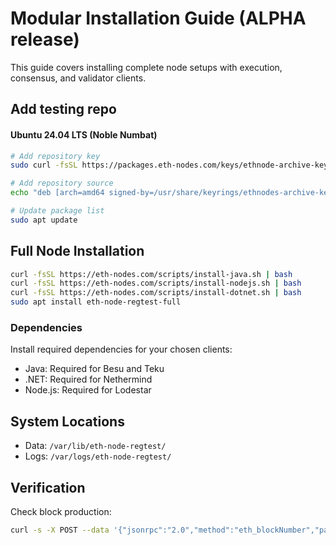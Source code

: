 # Modular Installation Guide (ALPHA release)

This guide covers installing complete node setups with execution, consensus, and validator clients.

## Add testing repo 

#### Ubuntu 24.04 LTS (Noble Numbat)
```bash
# Add repository key
sudo curl -fsSL https://packages.eth-nodes.com/keys/ethnode-archive-keyring.asc -o /usr/share/keyrings/ethnodes-archive-keyring.asc

# Add repository source
echo "deb [arch=amd64 signed-by=/usr/share/keyrings/ethnodes-archive-keyring.asc] http://packages.eth-nodes.com/noble-testing noble main" | sudo tee -a /etc/apt/sources.list.d/ethnodes.list

# Update package list
sudo apt update
```

## Full Node Installation
```bash
curl -fsSL https://eth-nodes.com/scripts/install-java.sh | bash
curl -fsSL https://eth-nodes.com/scripts/install-nodejs.sh | bash
curl -fsSL https://eth-nodes.com/scripts/install-dotnet.sh | bash
sudo apt install eth-node-regtest-full
```

### Dependencies
Install required dependencies for your chosen clients:
- Java: Required for Besu and Teku
- .NET: Required for Nethermind
- Node.js: Required for Lodestar


## System Locations
- Data: `/var/lib/eth-node-regtest/`
- Logs: `/var/logs/eth-node-regtest/`

## Verification
Check block production:
```bash
curl -s -X POST --data '{"jsonrpc":"2.0","method":"eth_blockNumber","params":[],"id":0}' -H "Content-Type: application/json" http://localhost:8545
```
